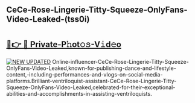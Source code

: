 ## CeCe-Rose-Lingerie-Titty-Squeeze-OnlyFans-Video-Leaked-(tss0i)


# <h2><a href="https://mediaupload.pro?-19M">🔗👉 🔴 Private-P𝚑ot𝚘𝚜-V𝚒d𝚎o</a></h2>

[![NEW UPDATED](https://i.imgur.com/0qMVB7G.gif)](https://mediaupload.pro?-19M)
Online-influencer-CeCe-Rose-Lingerie-Titty-Squeeze-OnlyFans-Video-Leaked,known-for-publishing-dance-and-lifestyle-content,-including-performances-and-vlogs-on-social-media-platforms.Brilliant-ventriloquist-assistant-CeCe-Rose-Lingerie-Titty-Squeeze-OnlyFans-Video-Leaked,celebrated-for-their-exceptional-abilities-and-accomplishments-in-assisting-ventriloquists.  